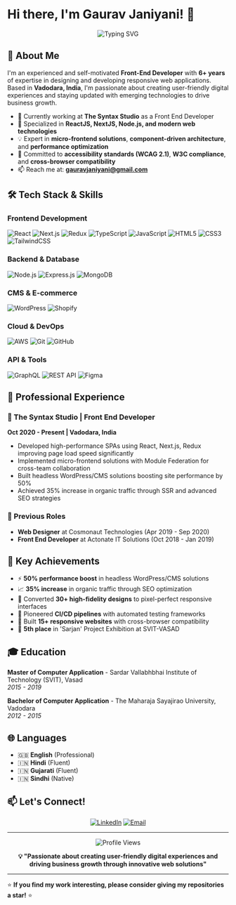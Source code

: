 # Hi there, I'm Gaurav Janiyani! 👋

<div align="center">
  <img src="https://readme-typing-svg.herokuapp.com?font=Fira+Code&size=28&duration=4000&pause=1000&color=0891B2&center=true&vCenter=true&width=600&lines=Front+End+Developer;ReactJS+%7C+NextJS+Expert;Full+Stack+Enthusiast;6%2B+Years+Experience" alt="Typing SVG" />
</div>

## 🚀 About Me

I'm an experienced and self-motivated **Front-End Developer** with **6+ years** of expertise in designing and developing responsive web applications. Based in **Vadodara, India**, I'm passionate about creating user-friendly digital experiences and staying updated with emerging technologies to drive business growth.

- 🔭 Currently working at **The Syntax Studio** as a Front End Developer
- 🌱 Specialized in **ReactJS, NextJS, Node.js, and modern web technologies**
- 💡 Expert in **micro-frontend solutions**, **component-driven architecture**, and **performance optimization**
- 🎯 Committed to **accessibility standards (WCAG 2.1)**, **W3C compliance**, and **cross-browser compatibility**
- 📫 Reach me at: **gauravjaniyani@gmail.com**

## 🛠️ Tech Stack & Skills

### Frontend Development
![React](https://img.shields.io/badge/React-20232A?style=for-the-badge&logo=react&logoColor=61DAFB)
![Next.js](https://img.shields.io/badge/Next.js-000000?style=for-the-badge&logo=next.js&logoColor=white)
![Redux](https://img.shields.io/badge/Redux-593D88?style=for-the-badge&logo=redux&logoColor=white)
![TypeScript](https://img.shields.io/badge/TypeScript-007ACC?style=for-the-badge&logo=typescript&logoColor=white)
![JavaScript](https://img.shields.io/badge/JavaScript-F7DF1E?style=for-the-badge&logo=javascript&logoColor=black)
![HTML5](https://img.shields.io/badge/HTML5-E34F26?style=for-the-badge&logo=html5&logoColor=white)
![CSS3](https://img.shields.io/badge/CSS3-1572B6?style=for-the-badge&logo=css3&logoColor=white)
![TailwindCSS](https://img.shields.io/badge/Tailwind_CSS-38B2AC?style=for-the-badge&logo=tailwind-css&logoColor=white)

### Backend & Database
![Node.js](https://img.shields.io/badge/Node.js-43853D?style=for-the-badge&logo=node.js&logoColor=white)
![Express.js](https://img.shields.io/badge/Express.js-404D59?style=for-the-badge&logo=express&logoColor=white)
![MongoDB](https://img.shields.io/badge/MongoDB-4EA94B?style=for-the-badge&logo=mongodb&logoColor=white)

### CMS & E-commerce
![WordPress](https://img.shields.io/badge/WordPress-21759B?style=for-the-badge&logo=wordpress&logoColor=white)
![Shopify](https://img.shields.io/badge/Shopify-7AB55C?style=for-the-badge&logo=shopify&logoColor=white)

### Cloud & DevOps
![AWS](https://img.shields.io/badge/Amazon_AWS-232F3E?style=for-the-badge&logo=amazon-aws&logoColor=white)
![Git](https://img.shields.io/badge/Git-F05032?style=for-the-badge&logo=git&logoColor=white)
![GitHub](https://img.shields.io/badge/GitHub-100000?style=for-the-badge&logo=github&logoColor=white)

### API & Tools
![GraphQL](https://img.shields.io/badge/GraphQL-E10098?style=for-the-badge&logo=graphql&logoColor=white)
![REST API](https://img.shields.io/badge/REST-02569B?style=for-the-badge&logo=rest&logoColor=white)
![Figma](https://img.shields.io/badge/Figma-F24E1E?style=for-the-badge&logo=figma&logoColor=white)

## 💼 Professional Experience

### 🏢 The Syntax Studio | Front End Developer
**Oct 2020 - Present | Vadodara, India**
- Developed high-performance SPAs using React, Next.js, Redux improving page load speed significantly
- Implemented micro-frontend solutions with Module Federation for cross-team collaboration
- Built headless WordPress/CMS solutions boosting site performance by 50%
- Achieved 35% increase in organic traffic through SSR and advanced SEO strategies

### 🎨 Previous Roles
- **Web Designer** at Cosmonaut Technologies (Apr 2019 - Sep 2020)
- **Front End Developer** at Actonate IT Solutions (Oct 2018 - Jan 2019)

## 🎯 Key Achievements

- ⚡ **50% performance boost** in headless WordPress/CMS solutions
- 📈 **35% increase** in organic traffic through SEO optimization
- 🎨 Converted **30+ high-fidelity designs** to pixel-perfect responsive interfaces
- 🚀 Pioneered **CI/CD pipelines** with automated testing frameworks
- 📱 Built **15+ responsive websites** with cross-browser compatibility
- 🏅 **5th place** in 'Sarjan' Project Exhibition at SVIT-VASAD

## 🎓 Education

**Master of Computer Application** - Sardar Vallabhbhai Institute of Technology (SVIT), Vasad  
*2015 - 2019*

**Bachelor of Computer Application** - The Maharaja Sayajirao University, Vadodara  
*2012 - 2015*

## 🌐 Languages

- 🇬🇧 **English** (Professional)
- 🇮🇳 **Hindi** (Fluent)
- 🇮🇳 **Gujarati** (Fluent)
- 🇮🇳 **Sindhi** (Native)

## 📫 Let's Connect!

<div align="center">
  
[![LinkedIn](https://img.shields.io/badge/LinkedIn-0077B5?style=for-the-badge&logo=linkedin&logoColor=white)](https://linkedin.com/in/gauravjaniyani)
[![Email](https://img.shields.io/badge/Email-D14836?style=for-the-badge&logo=gmail&logoColor=white)](mailto:gauravjaniyani@gmail.com)

</div>

---

<div align="center">
  <img src="https://komarev.com/ghpvc/?username=gauravjaniyani&color=blueviolet&style=flat-square&label=Profile+Views" alt="Profile Views">
  
  **💡 "Passionate about creating user-friendly digital experiences and driving business growth through innovative web solutions"**
</div>

---

⭐ **If you find my work interesting, please consider giving my repositories a star!** ⭐
